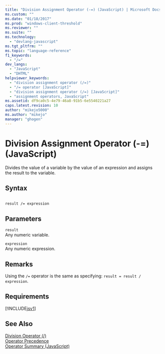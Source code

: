 ```yaml
---
title: "Division Assignment Operator (-=) (JavaScript) | Microsoft Docs"
ms.custom: ""
ms.date: "01/18/2017"
ms.prod: "windows-client-threshold"
ms.reviewer: ""
ms.suite: ""
ms.technology: 
  - "devlang-javascript"
ms.tgt_pltfrm: ""
ms.topic: "language-reference"
f1_keywords: 
  - "/="
dev_langs: 
  - "JavaScript"
  - "DHTML"
helpviewer_keywords: 
  - "division assignment operator (/=)"
  - "/= operator [JavaScript]"
  - "division assignment operator (/=) [JavaScript]"
  - "assignment operators, JavaScript"
ms.assetid: df9ca0c5-4e79-46a8-91b5-6e5540221a27
caps.latest.revision: 10
author: "mikejo5000"
ms.author: "mikejo"
manager: "ghogen"
---
```

# Division Assignment Operator (-=) (JavaScript)
Divides the value of a variable by the value of an expression and assigns the result to the variable.  
  
## Syntax  
  
```  
  
result /= expression   
```  
  
## Parameters  
 `result`  
 Any numeric variable.  
  
 `expression`  
 Any numeric expression.  
  
## Remarks  
 Using the `/=` operator is the same as specifying: `result = result / expression`.  
  
## Requirements  
 [!INCLUDE[jsv1](../../javascript/misc/includes/jsv1-md.md)]  
  
## See Also  
 [Division Operator (/)](../../javascript/reference/division-operator-decrement-javascript.md)   
 [Operator Precedence](../../javascript/operator-subtractprecedence-javascript.md)   
 [Operator Summary (JavaScript)](../../javascript/misc/operator-subtractsummary-javascript.md)